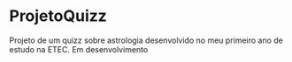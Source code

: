 # ProjetoQuizz
 Projeto de um quizz sobre astrologia desenvolvido no meu primeiro ano de estudo na ETEC.
Em desenvolvimento
